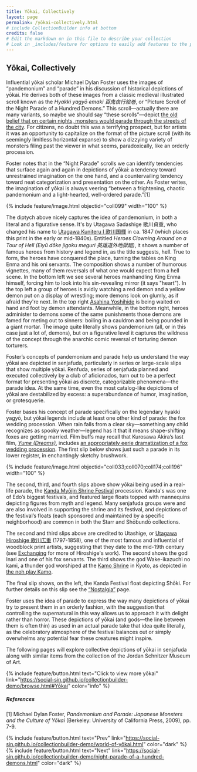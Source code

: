 ```yaml
---
title: Yōkai, Collectively
layout: page
permalink: /yōkai-collectively.html
# include CollectionBuilder info at bottom
credits: false
# Edit the markdown on in this file to describe your collection
# Look in _includes/feature for options to easily add features to the page
---
```


## Yōkai, Collectively
Influential yōkai scholar Michael Dylan Foster uses the images of “pandemonium” and “parade” in his discussion of historical depictions of yōkai. He derives both of these images from a classic medieval illustrated scroll known as the *Hyakki yagyō emaki 百鬼夜行絵巻*, or “Picture Scroll of the Night Parade of a Hundred Demons.” This scroll—actually there are many variants, so maybe we should say “these scrolls”—depict [the old belief that on certain nights, monsters would parade through the streets of the city](https://en.wikipedia.org/wiki/Hyakki_Yagy%C5%8D). For citizens, no doubt this was a terrifying prospect, but for artists it was an opportunity to capitalize on the format of the picture scroll (with its seemingly limitless horizontal expanse) to show a dizzying variety of monsters filing past the viewer in what seems, paradoxically, like an orderly procession.

Foster notes that in the “Night Parade” scrolls we can identify tendencies that surface again and again in depictions of yōkai: a tendency toward unrestrained imagination on the one hand, and a countervailing tendency toward neat categorization and presentation on the other. As Foster writes, the imagination of yōkai is always veering “between a frightening, chaotic pandemonium and a light-hearted, well-ordered parade.”[1]

{% include feature/image.html objectid="coll099" width="100" %}

The diptych above nicely captures the idea of pandemonium, in both a literal and a figurative sense. It's by Utagawa Sadashige 歌川貞重, who changed his name to [Utagawa Kuniteru I 歌川国輝](https://en.wikipedia.org/wiki/Kuniteru) in ca. 1847 (which places this print in the early or mid-1840s). Entitled *Heroes Clowning Around on a Tour of Hell (Eiyū dōke jigoku meguri 英雄道外地獄廻)*, it shows a number of famous heroes from history and legend in, as the title suggests, hell. True to form, the heroes have conquered the place, turning the tables on King Enma and his oni servants. The composition shows a number of humorous vignettes, many of them reversals of what one would expect from a hell scene. In the bottom left we see several heroes manhandling King Enma himself, forcing him to look into his sin-revealing mirror (it says "heart"). In the top left a group of heroes is avidly watching a red demon and a yellow demon put on a display of wrestling; more demons look on glumly, as if afraid they're next. In the top right [Asahina Yoshihide](https://en.wikipedia.org/wiki/Asahina_Yoshihide) is being waited on hand and foot by demon attendants. Meanwhile, in the bottom right, heroes administer to demons some of the same punishments those demons are famed for meting out to sinners: boiling in a cauldron and being pounded in a giant mortar. The image quite literally shows pandemonium (all, or in this case just a lot of, demons), but on a figurative level it captures the wildness of the concept through the anarchic comic reversal of torturing demon torturers.

Foster’s concepts of pandemonium and parade help us understand the way yōkai are depicted in senjafuda, particularly in series or large-scale slips that show multiple yōkai. Renfuda, series of senjafuda planned and executed collectively by a club of aficionados, turn out to be a perfect format for presenting yōkai as discrete, categorizable phenomena—the parade idea. At the same time, even the most catalog-like depictions of yōkai are destabilized by excess: a superabundance of humor, imagination, or grotesquerie.

Foster bases his concept of parade specifically on the legendary hyakki yagyō, but yōkai legends include at least one other kind of parade: the fox wedding procession. When rain falls from a clear sky—something any child recognizes as spooky weather—legend has it that it means shape-shifting foxes are getting married. Film buffs may recall that Kurosawa Akira’s last film, [*Yume (Dreams)*](https://en.wikipedia.org/wiki/Dreams_(1990_film)), includes [an appropriately eerie dramatization of a fox wedding procession](https://www.youtube.com/watch?v=PLhKObIHefQ). The first slip below shows just such a parade in its lower register, in enchantingly sketchy brushwork.

{% include feature/image.html objectid="coll033;coll070;coll174;coll196" width="100" %}

The second, third, and fourth slips above show yōkai being used in a real-life parade, the [Kanda Myōjin Shrine Festival](https://www.japan.travel/en/spot/392/) procession. Kanda's was one of Edo’s biggest festivals, and featured large floats topped with mannequins depicting figures from myth and legend. Many senjafuda groups were and are also involved in supporting the shrine and its festival, and depictions of the festival’s floats (each sponsored and maintained by a specific neighborhood) are common in both the Starr and Shōbundō collections.

The second and third slips above are credited to Utashige, or [Utagawa Hiroshige 歌川広重](https://en.wikipedia.org/wiki/Hiroshige) (1797-1858), one of the most famous and influential of woodblock print artists, suggesting that they date to the mid-19th century (see [Exchanging](https://social-sin.github.io/collectionbuilder-demo/exchanging.html) for more of Hiroshige's work). The second shows the god Inari and one of his fox servants. The third shows the god Wake-ikazuchi no kami, a thunder god worshiped at the [Kamo Shrine](https://en.wikipedia.org/wiki/Kamo_Shrine) in Kyoto, as depicted in [the noh play Kamo](http://www.the-noh.com/en/plays/data/detail_033.html).

The final slip shows, on the left, the Kanda Festival float depicting Shōki. For further details on this slip see the [“Nostalgia”](https://social-sin.github.io/collectionbuilder-demo/nostalgia.html) page.

Foster uses the idea of parade to express the way many depictions of yōkai try to present them in an orderly fashion, with the suggestion that controlling the supernatural in this way allows us to approach it with delight rather than horror. These depictions of yōkai (and gods—the line between them is often thin) as used in an actual parade take that idea quite literally, as the celebratory atmosphere of the festival balances out or simply overwhelms any potential fear these creatures might inspire.

The following pages will explore collective depictions of yōkai in senjafuda along with similar items from the collection of the Jordan Schnitzer Museum of Art.

{% include feature/button.html text="Click to view more yōkai" link="https://social-sin.github.io/collectionbuilder-demo/browse.html#Yōkai" color="info" %}

##### References
[1] Michael Dylan Foster, *Pandemonium and Parade: Japanese Monsters and the Culture of Yōkai* (Berkeley: University of California Press, 2009), pp. 7-9.

{% include feature/button.html text="Prev" link="https://social-sin.github.io/collectionbuilder-demo/world-of-yōkai.html" color="dark" %}{% include feature/button.html text="Next" link="https://social-sin.github.io/collectionbuilder-demo/night-parade-of-a-hundred-demons.html" color="dark" %}

<!-- {% if page.credits == true %}{% include cb/credits.html %}{% endif %} -->
